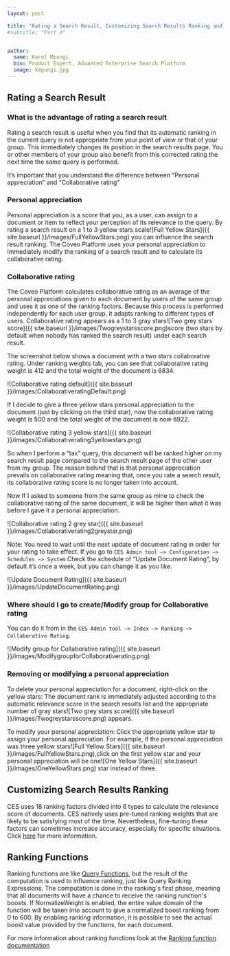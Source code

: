```yaml
---
layout: post

title: "Rating a Search Result, Customizing Search Results Ranking and Ranking Functions"
#subtitle: "Part 4"


author:
  name: Karel Mpungi
  bio: Product Expert, Advanced Enterprise Search Platform
  image: kmpungi.jpg
---
```


## Rating a Search Result

### What is the advantage of rating a search result

Rating a search result is useful when you find that its automatic ranking in the current query is not appropriate from your point of view or that of your group. 
This immediately changes its position in the search results page. You or other members of your group also benefit from this corrected rating the next time the same query is performed.

It’s important that you understand the difference between “Personal appreciation” and “Collaborative rating”

### Personal appreciation

Personal appreciation is a score that you, as a user, can assign to a document or item to reflect your perception of its relevance to the query. By rating a search result on a 1 to 3 yellow stars scale![Full Yellow Stars]({{ site.baseurl }}/images/FullYellowStars.png)
you can influence the search result ranking. The Coveo Platform uses your personal appreciation to immediately modify the ranking of a search result and to calculate its collaborative rating.


### Collaborative rating

The Coveo Platform calculates collaborative rating as an average of the personal appreciations given to each document by users of the same group and uses it as one of the ranking factors. 
Because this process is performed independently for each user group, it adapts ranking to different types of users.
Collaborative rating appears as a 1 to 3 gray stars![Two grey stars score]({{ site.baseurl }}/images/Twogreystarsscore.png)score (two stars by default when nobody has ranked the search result) under each search result.

The screenshot below shows a document with a two stars collaborative rating. Under ranking weights tab, you can see that collaborative rating weight is 412 and the total weight of the document is 6834. 

![Collaborative rating default]({{ site.baseurl }}/images/CollaborativeratingDefault.png)

If I decide to give a three yellow stars personal appreciation to the document (just by clicking on the third star), now the collaborative rating weight is 500 and the total weight of the document is now 6922.

![Collaborative rating 3 yellow stars]({{ site.baseurl }}/images/Collaborativerating3yellowstars.png)

So when I perform a “tax” query, this document will be ranked higher on my search result page compared to the search result page of the other user from my group. 
The reason behind that is that personal appreciation prevails on collaborative rating meaning that, once you rate a search result, its collaborative rating score is no longer taken into account. 

Now If I asked to someone from the same group as mine to check the collaborative rating of the same document, it will be higher than what it was before I gave it a personal appreciation.

![Collaborative rating 2 grey star]({{ site.baseurl }}/images/Collaborativerating2greystar.png)

Note: You need to wait until the next update of document rating in order for your rating to take effect.
If you go to `CES Admin tool –> Configuration –> Schedules –> System`
Check the schedule of “Update Document Rating”, by default it’s once a week, but you can change it as you like.

![Update Document Rating]({{ site.baseurl }}/images/UpdateDocumentRating.png)

### Where should I go to create/Modify group for Collaborative rating

You can do it from in the `CES Admin tool –> Index –> Ranking –> Collaborative Rating`.

![Modify group for Collaborative rating]({{ site.baseurl }}/images/ModifygroupforCollaborativerating.png)

### Removing or modifying a personal appreciation

To delete your personal appreciation for a document, right-click on the yellow stars:
The document rank is immediately adjusted according to the automatic relevance score in the search results list and the appropriate number of gray stars![Two grey stars score]({{ site.baseurl }}/images/Twogreystarsscore.png) appears.

To modify your personal appreciation:
Click the appropriate yellow star to assign your personal appreciation. 
For example, if the personal appreciation was three yellow stars![Full Yellow Stars]({{ site.baseurl }}/images/FullYellowStars.png),click on the first yellow star and your personal appreciation will be one![One Yellow Stars]({{ site.baseurl }}/images/OneYellowStars.png)  star instead of three.

## Customizing Search Results Ranking

CES uses 18 ranking factors divided into 6 types to calculate the relevance score of documents. CES natively uses pre-tuned ranking weights that are likely to be satisfying most of the time. 
Nevertheless, fine-tuning these factors can sometimes increase accuracy, especially for specific situations. 
Click [here](http://onlinehelp.coveo.com/en/CES/7.0/Administrator/Customizing_Search_Results_Ranking.htm) for more information.

## Ranking Functions

Ranking functions are like [Query Functions](https://developers.coveo.com/display/SearchREST/Query+Function), but the result of the computation is used to influence ranking, just like Query Ranking Expressions. 
The computation is done in the ranking's first phase, meaning that all documents will have a chance to receive the ranking runction's boosts.
If NormalizeWeight is enabled, the entire value domain of the function will be taken into account to give a normalized boost ranking from 0 to 600. 
By enabling ranking information, it is possible to see the actual boost value provided by the functions, for each document.

For more information about ranking functions look at the [Ranking function documentation](https://developers.coveo.com/display/SearchREST/Ranking+Function)

